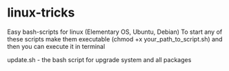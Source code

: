 # linux-tricks
Easy bash-scripts for linux (Elementary OS, Ubuntu, Debian)
To start any of these scripts make them executable (chmod +x your_path_to_script.sh) and then you can execute it in terminal

update.sh - the bash script for upgrade system and all packages
